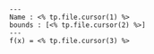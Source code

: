```functionplot
---
Name : <% tp.file.cursor(1) %>
bounds : [<% tp.file.cursor(2) %>] 
---
f(x) = <% tp.file.cursor(3) %> 
```

